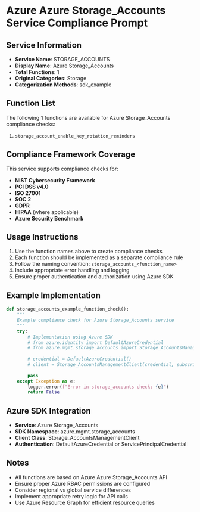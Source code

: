 # Azure Azure Storage_Accounts Service Compliance Prompt

## Service Information
- **Service Name**: STORAGE_ACCOUNTS
- **Display Name**: Azure Storage_Accounts
- **Total Functions**: 1
- **Original Categories**: Storage
- **Categorization Methods**: sdk_example

## Function List
The following 1 functions are available for Azure Storage_Accounts compliance checks:

1. `storage_account_enable_key_rotation_reminders`


## Compliance Framework Coverage
This service supports compliance checks for:
- **NIST Cybersecurity Framework**
- **PCI DSS v4.0**
- **ISO 27001**
- **SOC 2**
- **GDPR**
- **HIPAA** (where applicable)
- **Azure Security Benchmark**

## Usage Instructions
1. Use the function names above to create compliance checks
2. Each function should be implemented as a separate compliance rule
3. Follow the naming convention: `storage_accounts_<function_name>`
4. Include appropriate error handling and logging
5. Ensure proper authentication and authorization using Azure SDK

## Example Implementation
```python
def storage_accounts_example_function_check():
    """
    Example compliance check for Azure Storage_Accounts service
    """
    try:
        # Implementation using Azure SDK
        # from azure.identity import DefaultAzureCredential
        # from azure.mgmt.storage_accounts import Storage_AccountsManagementClient
        
        # credential = DefaultAzureCredential()
        # client = Storage_AccountsManagementClient(credential, subscription_id)
        
        pass
    except Exception as e:
        logger.error(f"Error in storage_accounts check: {e}")
        return False
```

## Azure SDK Integration
- **Service**: Azure Storage_Accounts
- **SDK Namespace**: azure.mgmt.storage_accounts
- **Client Class**: Storage_AccountsManagementClient
- **Authentication**: DefaultAzureCredential or ServicePrincipalCredential

## Notes
- All functions are based on Azure Azure Storage_Accounts API
- Ensure proper Azure RBAC permissions are configured
- Consider regional vs global service differences
- Implement appropriate retry logic for API calls
- Use Azure Resource Graph for efficient resource queries
